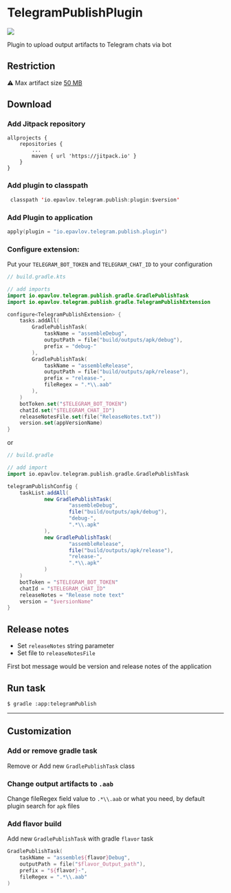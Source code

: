 TelegramPublishPlugin
==============================
[![](https://jitpack.io/v/Eugene239/TelegramPublishPlugin.svg)](https://jitpack.io/#Eugene239/TelegramPublishPlugin)

Plugin to upload output artifacts to Telegram chats via bot

Restriction
-----

⚠️ Max artifact size [50 MB][1]

Download
-----

### Add Jitpack repository

```
allprojects {
    repositories {
        ...
        maven { url 'https://jitpack.io' }
    }
}
```

### Add plugin to classpath

```kotlin
 classpath 'io.epavlov.telegram.publish:plugin:$version'
```

### Add Plugin to application

```kotlin
apply(plugin = "io.epavlov.telegram.publish.plugin")
```

### Configure extension:

Put your `TELEGRAM_BOT_TOKEN` and `TELEGRAM_CHAT_ID` to your configuration

```kotlin
// build.gradle.kts

// add imports
import io.epavlov.telegram.publish.gradle.GradlePublishTask
import io.epavlov.telegram.publish.gradle.TelegramPublishExtension

configure<TelegramPublishExtension> {
    tasks.addAll(
        GradlePublishTask(
            taskName = "assembleDebug",
            outputPath = file("build/outputs/apk/debug"),
            prefix = "debug-"
        ),
        GradlePublishTask(
            taskName = "assembleRelease",
            outputPath = file("build/outputs/apk/release"),
            prefix = "release-",
            fileRegex = ".*\\.aab"
        ),
    )
    botToken.set("$TELEGRAM_BOT_TOKEN")
    chatId.set("$TELEGRAM_CHAT_ID")
    releaseNotesFile.set(file("ReleaseNotes.txt"))
    version.set(appVersionName)
}
```

or

```groovy
// build.gradle

// add import
import io.epavlov.telegram.publish.gradle.GradlePublishTask

telegramPublishConfig {
    taskList.addAll(
            new GradlePublishTask(
                    "assembleDebug",
                    file("build/outputs/apk/debug"),
                    "debug-",
                    ".*\\.apk"
            ),
            new GradlePublishTask(
                    "assembleRelease",
                    file("build/outputs/apk/release"),
                    "release-",
                    ".*\\.apk"
            )
    )
    botToken = "$TELEGRAM_BOT_TOKEN"
    chatId = "$TELEGRAM_CHAT_ID"
    releaseNotes = "Release note text"
    version = "$versionName"
}
```

Release notes
-----

- Set `releaseNotes` string parameter
- Set file to `releaseNotesFile`

First bot message would be version and release notes of the application


Run task
-----

```
$ gradle :app:telegramPublish 
```

--- 

Customization
-----

### Add or remove gradle task

Remove or Add new `GradlePublishTask` class

### Change output artifacts to `.aab`

Change fileRegex field value to `.*\\.aab` or what you need, by default plugin search for `apk` files

### Add flavor build

Add new `GradlePublishTask` with gradle `flavor` task

```kotlin
GradlePublishTask(
    taskName = "assemble${flavor}Debug",
    outputPath = file("$flavor_Output_path"),
    prefix = "${flavor}-",
    fileRegex = ".*\\.aab"
)
```

[1]: https://core.telegram.org/bots/api#senddocument